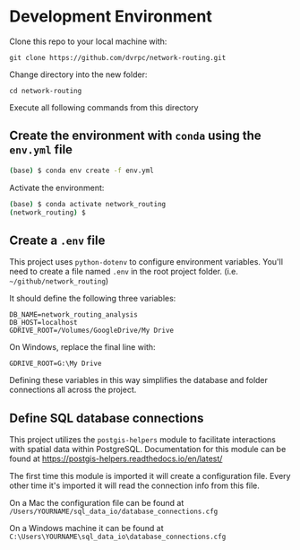 # Development Environment

Clone this repo to your local machine with:

```
git clone https://github.com/dvrpc/network-routing.git
```

Change directory into the new folder:

```
cd network-routing
```

Execute all following commands from this directory


## Create the environment with ``conda`` using the ``env.yml`` file

```bash
(base) $ conda env create -f env.yml
```

Activate the environment:

```bash
(base) $ conda activate network_routing
(network_routing) $
```

## Create a ``.env`` file

This project uses ``python-dotenv`` to configure environment variables.
You'll need to create a file named `.env` in the root project folder. (i.e. `~/github/network_routing`)

It should define the following three variables:
```
DB_NAME=network_routing_analysis
DB_HOST=localhost
GDRIVE_ROOT=/Volumes/GoogleDrive/My Drive
```

On Windows, replace the final line with:
```
GDRIVE_ROOT=G:\My Drive
```

Defining these variables in this way simplifies the database and folder connections all across the project.

## Define SQL database connections

This project utilizes the ``postgis-helpers`` module to facilitate interactions with spatial data within PostgreSQL. Documentation for this  module can be found at https://postgis-helpers.readthedocs.io/en/latest/

The first time this module is imported it will create a configuration file. Every other time it's imported it will read the connection info from this file. 

On a Mac the configuration file can be found at ``/Users/YOURNAME/sql_data_io/database_connections.cfg``

On a Windows machine it can be found at ``C:\Users\YOURNAME\sql_data_io\database_connections.cfg``